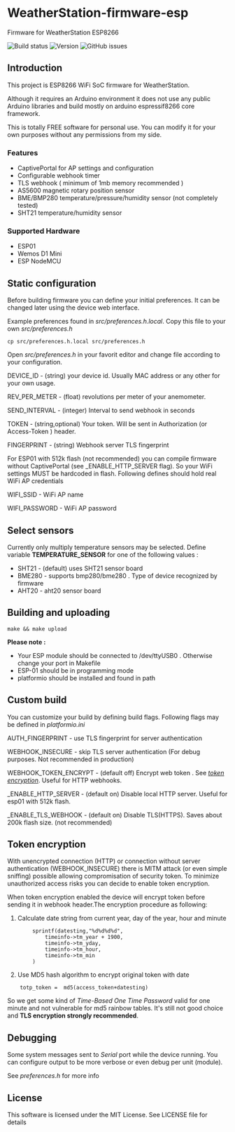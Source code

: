 # WeatherStation-firmware-esp
Firmware for WeatherStation ESP8266


![Build status](https://github.com/vt77/WeatherStation-firmware-esp/actions/workflows/main.yml/badge.svg) 
![Version](https://img.shields.io/github/v/release/vt77/WeatherStation-firmware-esp)
![GitHub issues](https://img.shields.io/github/issues-raw/vt77/WeatherStation-firmware-esp)

## Introduction
This project is ESP8266 WiFi SoC firmware for WeatherStation. 

Although it requires an Arduino environment it does not use any public Arduino libraries and build mostly on arduino espressif8266 core framework. 

This is totally FREE software for personal use. You can modify it for your own purposes without any permissions from my side.

### Features
* CaptivePortal for AP settings and configuration
* Configurable webhook timer
* TLS webhook ( minimum of 1mb memory recommended )
* AS5600 magnetic rotary position sensor
* BME/BMP280 temperature/pressure/humidity sensor (not completely tested)
* SHT21 temperature/humidity sensor

### Supported Hardware

* ESP01
* Wemos D1 Mini
* ESP NodeMCU

## Static configuration

Before building firmware you can define your initial preferences. It can be changed later using the device web interface.

Example preferences found in *src/preferences.h.local*. Copy this file to your own *src/preferences.h*

```
cp src/preferences.h.local src/preferences.h
```

Open *src/preferences.h* in your favorit editor and change file according to your configuration.

DEVICE_ID - (string) your device id. Usually MAC address or any other for your own usage.

REV_PER_METER - (float) revolutions per meter of your anemometer.

SEND_INTERVAL - (integer) Interval to send webhook in seconds

TOKEN  - (string,optional) Your token. Will be sent in Authorization (or Access-Token ) header.

FINGERPRINT - (string) Webhook server TLS fingerprint 

For ESP01 with 512k flash (not recommended) you can compile firmware without CaptivePortal (see _ENABLE_HTTP_SERVER flag). So your WiFi settings MUST be hardcoded in flash. Following defines should hold real WiFi AP credentials 

WIFI_SSID  - WiFi AP name

WIFI_PASSWORD - WiFi AP password

## Select sensors

Currently only multiply temperature sensors may be selected. Define variable **TEMPERATURE_SENSOR** for one of the following values :

* SHT21 - (default) uses SHT21 sensor board
* BME280 - supports bmp280/bme280 . Type of device recognized by firmware 
* AHT20 - aht20 sensor board   


## Building and uploading

```
make && make upload
```

**Please note :**
* Your ESP module should be connected to /dev/ttyUSB0 . Otherwise change your port in Makefile
* ESP-01 should be in programming mode
* platformio should be installed and found in path

## Custom build
You can customize your build by defining build flags. Following flags may be defined in *platformio.ini*

AUTH_FINGERPRINT  - use TLS fingerprint for server authentication

WEBHOOK_INSECURE - skip TLS server authentication (For debug purposes. Not recommended in production)

WEBHOOK_TOKEN_ENCRYPT - (default off) Encrypt web token . See [*token encryption*](#token-encryption). Useful for HTTP webhooks. 

_ENABLE_HTTP_SERVER - (default on) Disable local HTTP server. Useful for esp01 with 512k flash.

_ENABLE_TLS_WEBHOOK - (default on) Disable TLS(HTTPS). Saves about 200k flash size. (not recommended)

## Token encryption

With unencrypted connection (HTTP) or connection without server authentication 
(WEBHOOK_INSECURE) there is MITM attack (or even simple sniffing) possible allowing compromisation of security token. To minimize unauthorized access risks you can decide to enable token encryption.

When token encryption enabled the device will encrypt token before sending it in webhook header.The encryption procedure as following: 

1. Calculate date string from current year, day of the year, hour and minute
```        
        sprintf(datesting,"%d%d%d%d",
            timeinfo->tm_year + 1900,
            timeinfo->tm_yday,
            timeinfo->tm_hour,
            timeinfo->tm_min
        )
```
2. Use MD5 hash algorithm to encrypt original token with date

```
    totp_token =  md5(access_token+datesting)
```

So we get some kind of *Time-Based One Time Password*  valid for one minute and not vulnerable for md5 rainbow tables. It's still not good choice and **TLS encryption strongly recommended**. 

## Debugging

Some system messages sent to *Serial* port while the device running. You can configure output to be more verbose or even debug per unit (module). 

See *preferences.h* for more info

## License
This software is licensed under the MIT License. See LICENSE file for details

